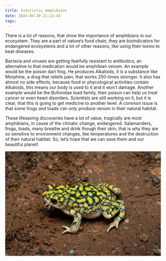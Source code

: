 ```yaml
---
title: Futuristic amphibians
date: 2024-04-20 21:22:43
tags:
---
```


There is a lot of reasons, that show the importance of amphibians in our ecosystem: They are a part of nature’s food chain, they are bioindicators for endangered ecosystems and a lot of other reasons, like using their toxins to beat diseases.

Bacteria and viruses are getting fearfully resistant to antibiotics, an alternative to that medication would be amphibian venom. An example would be the poison dart frog. He produces Alkaloids, it is a substance like Morphine, a drug that reliefs pain, that works 250-times stronger. It also has almost no side effects, because food or phycological activities contain Alkaloids, this means our body is used to it and it won’t damage. Another example would be the Bufonidae toad family, their poison can help us treat cancer or even heart disorders. Scientists are still working on it, but it is clear, that this is going to get medicine to another level. A common issue is that some frogs and toads can only produce venom in their natural habitat. 

These lifesaving discoveries have a lot of value, tragically are most amphibians, in cause of the climatic change, endangered. Salamanders, frogs, toads, many breathe and drink though their skin, that is why they are so sensitive to environment changes, like temperatures and the destruction of their natural habitat. So, let’s hope that we can save them and our beautiful planet!


![toad bufo](/images/bufotoad.jpg)